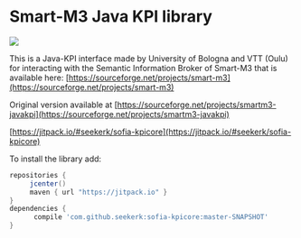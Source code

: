 # Smart-M3 Java KPI library

[![](https://jitpack.io/v/seekerk/sofia-kpicore.svg)](https://jitpack.io/#seekerk/sofia-kpicore)

This is a Java-KPI interface made by University of Bologna and VTT (Oulu) for interacting with the Semantic Information Broker of Smart-M3 that is available here: [https://sourceforge.net/projects/smart-m3](https://sourceforge.net/projects/smart-m3)

Original version available at [https://sourceforge.net/projects/smartm3-javakpi](https://sourceforge.net/projects/smartm3-javakpi)

[https://jitpack.io/#seekerk/sofia-kpicore](https://jitpack.io/#seekerk/sofia-kpicore)

To install the library add: 
 
   ```gradle
   repositories { 
        jcenter()
        maven { url "https://jitpack.io" }
   }
   dependencies {
         compile 'com.github.seekerk:sofia-kpicore:master-SNAPSHOT'
   }
   ```  
